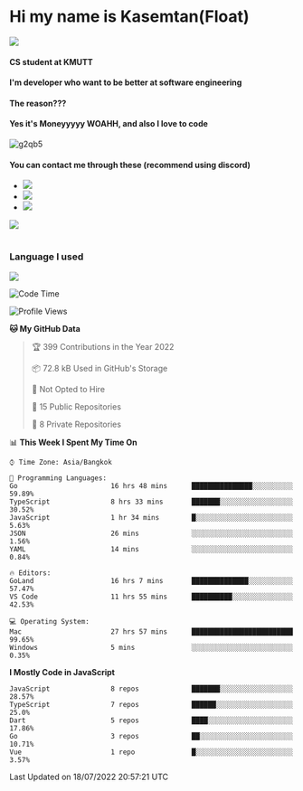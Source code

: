 # Hi my name is Kasemtan(Float)
![](https://64.media.tumblr.com/9c2a8f831efe8da556ffbf89cebb52c9/b86c1ab833a37e32-93/s1280x1920/d000dc22f75df64be2bc150f5fa69c4f6df6bb07.gifv)
#### CS student at KMUTT
#### I'm developer who want to be better at software engineering
#### The reason???
#### Yes it's Moneyyyyy WOAHH, and also I love to code
![g2qb5](https://user-images.githubusercontent.com/69688279/175812510-9235eaf7-72f7-40d3-b163-56efa9aa5c6b.gif)

#### You can contact me through these (recommend using discord)
- [![](https://img.shields.io/badge/Discord-5865F2?logo=Discord&logoColor=white)](https://discordapp.com/users/278155096225742848)
- [![](https://img.shields.io/badge/Facebook-1877F2?logo=facebook&logoColor=white)](https://www.facebook.com/float.teavasirichokchai/)
- [![](https://img.shields.io/badge/linkedin-0A66C2?logo=linkedin&logoColor=white)](https://www.linkedin.com/in/kasemtan-teavasirichokchai-975531227/)

[![](https://github-readme-stats.vercel.app/api?username=FloatKasemtan&show_icons=true&theme=nightowl)]()
#
### Language I used
[![](https://github-readme-stats.vercel.app/api/top-langs/?username=FloatKasemtan&layout=compact&theme=nightowl)]()
<!--START_SECTION:waka-->
![Code Time](http://img.shields.io/badge/Code%20Time-606%20hrs%2047%20mins-blue)

![Profile Views](http://img.shields.io/badge/Profile%20Views-32-blue)

**🐱 My GitHub Data** 

> 🏆 399 Contributions in the Year 2022
 > 
> 📦 72.8 kB Used in GitHub's Storage 
 > 
> 🚫 Not Opted to Hire
 > 
> 📜 15 Public Repositories 
 > 
> 🔑 8 Private Repositories  
 > 
📊 **This Week I Spent My Time On** 

```text
⌚︎ Time Zone: Asia/Bangkok

💬 Programming Languages: 
Go                       16 hrs 48 mins      ███████████████░░░░░░░░░░   59.89% 
TypeScript               8 hrs 33 mins       ███████░░░░░░░░░░░░░░░░░░   30.52% 
JavaScript               1 hr 34 mins        █░░░░░░░░░░░░░░░░░░░░░░░░   5.63% 
JSON                     26 mins             ░░░░░░░░░░░░░░░░░░░░░░░░░   1.56% 
YAML                     14 mins             ░░░░░░░░░░░░░░░░░░░░░░░░░   0.84%

🔥 Editors: 
GoLand                   16 hrs 7 mins       ██████████████░░░░░░░░░░░   57.47% 
VS Code                  11 hrs 55 mins      ██████████░░░░░░░░░░░░░░░   42.53%

💻 Operating System: 
Mac                      27 hrs 57 mins      █████████████████████████   99.65% 
Windows                  5 mins              ░░░░░░░░░░░░░░░░░░░░░░░░░   0.35%

```

**I Mostly Code in JavaScript** 

```text
JavaScript               8 repos             ███████░░░░░░░░░░░░░░░░░░   28.57% 
TypeScript               7 repos             ██████░░░░░░░░░░░░░░░░░░░   25.0% 
Dart                     5 repos             ████░░░░░░░░░░░░░░░░░░░░░   17.86% 
Go                       3 repos             ██░░░░░░░░░░░░░░░░░░░░░░░   10.71% 
Vue                      1 repo              █░░░░░░░░░░░░░░░░░░░░░░░░   3.57%

```



 Last Updated on 18/07/2022 20:57:21 UTC
<!--END_SECTION:waka-->
<!--
**FloatKasemtan/FloatKasemtan** is a ✨ _special_ ✨ repository because its `README.md` (this file) appears on your GitHub profile.

Here are some ideas to get you started:

- 🔭 I’m currently working on ...
- 🌱 I’m currently learning ...
- 👯 I’m looking to collaborate on ...
- 🤔 I’m looking for help with ...
- 💬 Ask me about ...
- 📫 How to reach me: ...
- 😄 Pronouns: ...
- ⚡ Fun fact: ...
-->
